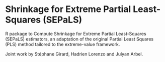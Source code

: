 # Shrinkage for Extreme Partial Least-Squares (SEPaLS)

R package to Compute Shrinkage for Extreme Partial Least-Squares (SEPaLS) estimators, an adaptation of the original Partial Least Squares (PLS) method tailored to the extreme-value framework. 

Joint work by Stéphane Girard, Hadrien Lorenzo and Julyan Arbel.
